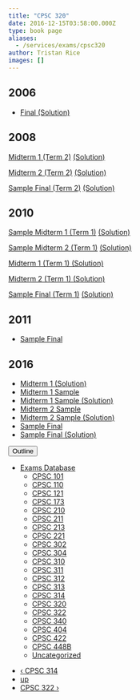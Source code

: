 ```yaml
---
title: "CPSC 320"
date: 2016-12-15T03:58:00.000Z
type: book page
aliases:
  - /services/exams/cpsc320
author: Tristan Rice
images: []
---
```


<div class="field field-name-body field-type-text-with-summary field-label-hidden"><div class="field-items"><div class="field-item even"><h2>2006</h2>

<ul>
<li><a href="https://web.archive.org/web/20161215035742/http://www.ugrad.cs.ubc.ca/~cs320/2009S/files/old-final-soln.pdf">Final (Solution)</a></li>
</ul>

<h2>2008</h2>

<p><a href="/files/exams/2008/cs320-2008-t2-midterm1.pdf">Midterm 1 (Term 2)</a> <a href="/files/exams/2008/cs320-2008-t2-midterm1-solution.pdf">(Solution)</a></p>

<p><a href="/files/exams/2008/cs320-2008-t2-midterm2.pdf">Midterm 2 (Term 2)</a> <a href="/files/exams/2008/cs320-2008-t2-midterm2-solution.pdf">(Solution)</a></p>

<p><a href="/files/exams/2008/cs320-2008-t2-sample-final.pdf">Sample Final (Term 2)</a> <a href="/files/exams/2008/cs320-2008-t2-sample-final-solution.pdf">(Solution)</a></p>

<h2>2010</h2>

<p><a href="/files/exams/2010/cs320-2010-t1-sample-midterm1.pdf">Sample Midterm 1 (Term 1)</a> <a href="/files/exams/2010/cs320-2010-t1-sample-midterm1-solution.pdf">(Solution)</a></p>

<p><a href="/files/exams/2010/cs320-2010-t1-sample-midterm2.pdf">Sample Midterm 2 (Term 1)</a> <a href="/files/exams/2010/cs320-2010-t1-sample-midterm2-solution.pdf">(Solution)</a></p>

<p><a href="/files/exams/2010/cs320-2010-t1-midterm1-solution.pdf">Midterm 1 (Term 1) (Solution)</a></p>

<p><a href="/files/exams/2010/cs320-2010-t1-midterm2-solution.pdf">Midterm 2 (Term 1) (Solution)</a></p>

<p><a href="/files/exams/2010/cs320-2010-t1-sample-final.pdf">Sample Final (Term 1)</a> <a href="/files/exams/2010/cs320-2010-t1-sample-final-solution.pdf">(Solution)</a></p>

<h2>2011</h2>

<ul>
<li><a href="https://web.archive.org/web/20120201031804/http://www.ugrad.cs.ubc.ca/~cs320/2011W1/handouts/sampleFinal.pdf">Sample Final</a></li>
</ul>

<h2>2016</h2>

<ul>
<li><a href="https://ubccsss.org/files/midterm1-real-comments.pdf">Midterm 1 (Solution)</a></li>
<li><a href="https://ubccsss.org/files/midterm1-sample.pdf">Midterm 1 Sample</a></li>
<li><a href="https://ubccsss.org/files/midterm1-sample-solutions%281%29_0.pdf">Midterm 1 Sample (Solution)</a></li>
<li><a href="https://ubccsss.org/files/midterm2-sample%281%29.pdf">Midterm 2 Sample</a></li>
<li><a href="https://ubccsss.org/files/midterm2-sample-solutions%284%29.pdf">Midterm 2 Sample (Solution)</a></li>
<li><a href="https://ubccsss.org/files/320-2016-final-sample%281%29.pdf">Sample Final</a></li>
<li><a href="https://ubccsss.org/files/320-2016-final-sample-solutions%282%29.pdf">Sample Final (Solution)</a></li>
</ul>
</div></div></div>  <div id="book-navigation-1440" class="book-navigation">
    <div class="book-toc btn-group pull-right">  <button type="button" class="btn btn-link dropdown-toggle" data-toggle="dropdown"><span class="icon glyphicon glyphicon-list" aria-hidden="true"></span> Outline <span class="caret"></span></button><ul class="dropdown-menu" role="menu"><li class="first last expanded" role="presentation"><a href="/services/exams">Exams Database</a><ul class="dropdown-menu" role="menu"><li class="first leaf" role="presentation"><a href="/services/exams/cpsc101">CPSC 101</a></li>
<li class="leaf" role="presentation"><a href="/services/exams/cpsc110">CPSC 110</a></li>
<li class="leaf" role="presentation"><a href="/services/exams/cpsc121">CPSC 121</a></li>
<li class="leaf" role="presentation"><a href="/services/exams/cpsc173">CPSC 173</a></li>
<li class="leaf" role="presentation"><a href="/services/exams/cpsc210">CPSC 210</a></li>
<li class="leaf" role="presentation"><a href="/services/exams/cpsc211">CPSC 211</a></li>
<li class="leaf" role="presentation"><a href="/services/exams/cpsc213">CPSC 213</a></li>
<li class="leaf" role="presentation"><a href="/services/exams/cpsc221">CPSC 221</a></li>
<li class="leaf" role="presentation"><a href="/services/exams/cpsc302">CPSC 302</a></li>
<li class="leaf" role="presentation"><a href="/services/exams/cpsc304">CPSC 304</a></li>
<li class="leaf" role="presentation"><a href="/services/exams/cpsc310">CPSC 310</a></li>
<li class="leaf" role="presentation"><a href="/services/exams/cpsc311">CPSC 311 </a></li>
<li class="leaf" role="presentation"><a href="/services/exams/cpsc312">CPSC 312</a></li>
<li class="leaf" role="presentation"><a href="/services/exams/cpsc313">CPSC 313</a></li>
<li class="leaf" role="presentation"><a href="/services/exams/cpsc314">CPSC 314</a></li>
<li class="leaf active" role="presentation"><a href="/services/exams/cpsc320" class="active">CPSC 320</a></li>
<li class="leaf" role="presentation"><a href="/services/exams/cpsc322">CPSC 322</a></li>
<li class="leaf" role="presentation"><a href="/services/exams/cpsc340">CPSC 340</a></li>
<li class="leaf" role="presentation"><a href="/services/exams/cpsc404">CPSC 404</a></li>
<li class="leaf" role="presentation"><a href="/services/exams/cpsc422">CPSC 422</a></li>
<li class="leaf" role="presentation"><a href="/services/exams/cpsc448B">CPSC 448B</a></li>
<li class="last leaf" role="presentation"><a href="/node/1455">Uncategorized</a></li>
</ul></li>
</ul></div>
        <ul class="pager clearfix">
              <li class="previous"><a href="/services/exams/cpsc314" class="page-previous" title="Go to previous page">&#x2039; CPSC 314</a></li>
                    <li><a href="/services/exams" class="page-up" title="Go to parent page">up</a></li>
                    <li class="next"><a href="/services/exams/cpsc322" class="page-next" title="Go to next page">CPSC 322 &#x203A;</a></li>
          </ul>
    
  </div>
    <footer>
          </footer>